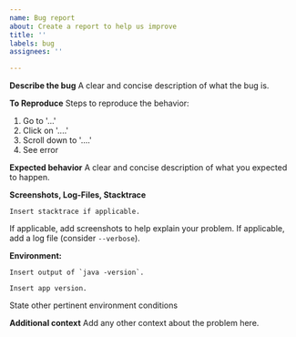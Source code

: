 ```yaml
---
name: Bug report
about: Create a report to help us improve
title: ''
labels: bug
assignees: ''

---
```


**Describe the bug**
A clear and concise description of what the bug is.

**To Reproduce**
Steps to reproduce the behavior:

1. Go to '...'
2. Click on '....'
3. Scroll down to '....'
4. See error

**Expected behavior**
A clear and concise description of what you expected to happen.

**Screenshots, Log-Files, Stacktrace**

```
Insert stacktrace if applicable.
```

If applicable, add screenshots to help explain your problem.
If applicable, add a log file (consider `--verbose`).

**Environment:**

```
Insert output of `java -version`.
```

```
Insert app version.
```

State other pertinent environment conditions

**Additional context**
Add any other context about the problem here.
